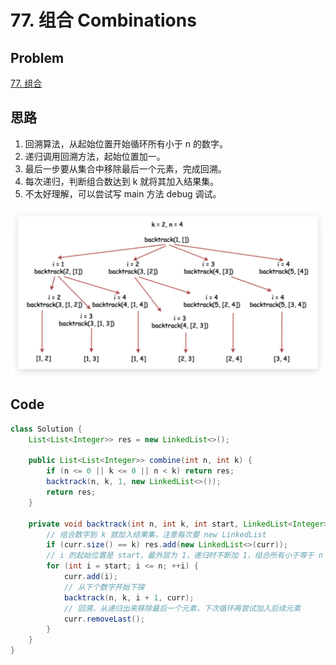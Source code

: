 # 77. 组合 Combinations

## Problem

[77. 组合](https://leetcode-cn.com/problems/combinations/)

## 思路

1. 回溯算法，从起始位置开始循环所有小于 n 的数字。
2. 递归调用回溯方法，起始位置加一。
3. 最后一步要从集合中移除最后一个元素，完成回溯。
4. 每次递归，判断组合数达到 k 就将其加入结果集。
5. 不太好理解，可以尝试写 main 方法 debug 调试。

![递归树](../Assets/6B320675-6C57-4C0A-A30C-31250E5FAE1A.png)

## Code

```java
class Solution {
    List<List<Integer>> res = new LinkedList<>();

    public List<List<Integer>> combine(int n, int k) {
        if (n <= 0 || k <= 0 || n < k) return res;
        backtrack(n, k, 1, new LinkedList<>());
        return res;
    }

    private void backtrack(int n, int k, int start, LinkedList<Integer> curr) {
        // 组合数字到 k 就加入结果集，注意每次要 new LinkedList
        if (curr.size() == k) res.add(new LinkedList<>(curr));
        // i 的起始位置是 start，最外层为 1，递归时不断加 1，组合所有小于等于 n 的数字
        for (int i = start; i <= n; ++i) {
            curr.add(i);
            // 从下个数字开始下探
            backtrack(n, k, i + 1, curr);
            // 回溯，从递归出来移除最后一个元素，下次循环再尝试加入后续元素
            curr.removeLast();
        }
    }
}
```
